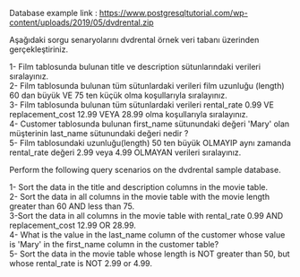 Database example link : https://www.postgresqltutorial.com/wp-content/uploads/2019/05/dvdrental.zip 


Aşağıdaki sorgu senaryolarını dvdrental örnek veri tabanı üzerinden gerçekleştiriniz. <br>

1- Film tablosunda bulunan title ve description sütunlarındaki verileri sıralayınız. <br>
2- Film tablosunda bulunan tüm sütunlardaki verileri film uzunluğu (length) 60 dan büyük VE 75 ten küçük olma koşullarıyla sıralayınız. <br>
3- Film tablosunda bulunan tüm sütunlardaki verileri rental_rate 0.99 VE replacement_cost 12.99 VEYA 28.99 olma koşullarıyla sıralayınız. <br>
4- Customer tablosunda bulunan first_name sütunundaki değeri 'Mary' olan müşterinin last_name sütunundaki değeri nedir ? <br>
5- Film tablosundaki uzunluğu(length) 50 ten büyük OLMAYIP aynı zamanda rental_rate değeri 2.99 veya 4.99 OLMAYAN verileri sıralayınız. <br>





Perform the following query scenarios on the dvdrental sample database. <br>

1- Sort the data in the title and description columns in the movie table. <br>
2- Sort the data in all columns in the movie table with the movie length greater than 60 AND less than 75. <br>
3-Sort the data in all columns in the movie table with rental_rate 0.99 AND replacement_cost 12.99 OR 28.99. <br>
4- What is the value in the last_name column of the customer whose value is 'Mary' in the first_name column in the customer table? <br>
5- Sort the data in the movie table whose length is NOT greater than 50, but whose rental_rate is NOT 2.99 or 4.99. <br>
